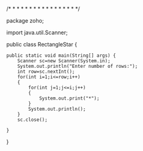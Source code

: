 /*   *
     * *
     * * *
     * * * *
     * * * * *
 */

package zoho;

import java.util.Scanner;

public class RectangleStar {

	public static void main(String[] args) {
		Scanner sc=new Scanner(System.in);
		System.out.println("Enter number of rows:");
		int row=sc.nextInt();
		for(int i=1;i<=row;i++)
		{
			for(int j=1;j<=i;j++)
			{
				System.out.print("*");
			}
			System.out.println();
		}
		sc.close();

	}

}
